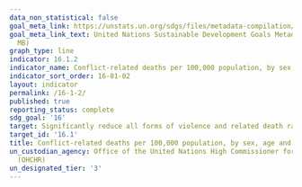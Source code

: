 ```yaml
---
data_non_statistical: false
goal_meta_link: https://unstats.un.org/sdgs/files/metadata-compilation/Metadata-Goal-16.pdf
goal_meta_link_text: United Nations Sustainable Development Goals Metadata (PDF 1.3
  MB)
graph_type: line
indicator: 16.1.2
indicator_name: Conflict-related deaths per 100,000 population, by sex, age and cause
indicator_sort_order: 16-01-02
layout: indicator
permalink: /16-1-2/
published: true
reporting_status: complete
sdg_goal: '16'
target: Significantly reduce all forms of violence and related death rates everywhere
target_id: '16.1'
title: Conflict-related deaths per 100,000 population, by sex, age and cause
un_custodian_agency: Office of the United Nations High Commissioner for Human Rights
  (OHCHR)
un_designated_tier: '3'
---
```


